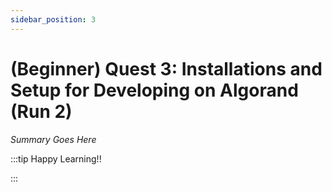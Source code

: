 ```yaml
---
sidebar_position: 3
---
```


# (Beginner) Quest 3: Installations and Setup for Developing on Algorand (Run 2)

_Summary Goes Here_

:::tip Happy Learning!!

<QuestButton text="Go To Quest" />

:::


